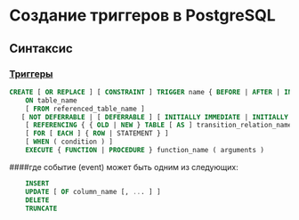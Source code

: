 # Создание триггеров в PostgreSQL
## Синтаксис
### [Триггеры](triggers_examples.sql)
```sql
CREATE [ OR REPLACE ] [ CONSTRAINT ] TRIGGER name { BEFORE | AFTER | INSTEAD OF } { event [ OR ... ] }
    ON table_name
    [ FROM referenced_table_name ]
   [ NOT DEFERRABLE | [ DEFERRABLE ] [ INITIALLY IMMEDIATE | INITIALLY DEFERRED ] ]
    [ REFERENCING { { OLD | NEW } TABLE [ AS ] transition_relation_name } [ ... ] ]
    [ FOR [ EACH ] { ROW | STATEMENT } ]
    [ WHEN ( condition ) ]
    EXECUTE { FUNCTION | PROCEDURE } function_name ( arguments )
```
####где событие (event) может быть одним из следующих:
```sql
    INSERT
    UPDATE [ OF column_name [, ... ] ]
    DELETE
    TRUNCATE
```
